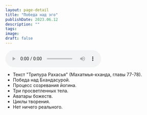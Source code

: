 ```yaml
---
layout: page-detail
title: "Победа над эго"
publishDate: 2023.06.12
description: ""
tags:
image:
draft: false
---
```


<audio title="2023.06.12 - Победа над эго.mp3" src="https://filer-api.advayta.org/v1.0/public/files/73774" controls=""></audio>

* Текст "Трипура Рахасья" (Махатмья-кханда, главы 77-78).
* Победа над Бхандасурой.
* Процесс созревания йогина.
* Три просветленных тела.
* Аватары божеств.
* Циклы творения.
* Нет ничего реального.

  
